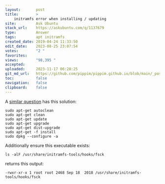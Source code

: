 ```yaml
---
layout:       post
title:        >
    initramfs error when installing / updating
site:         Ask Ubuntu
stack_url:    https://askubuntu.com/q/1137679
type:         Answer
tags:         apt initramfs
created_date: 2019-04-24 11:33:50
edit_date:    2023-08-25 23:07:54
votes:        "2 "
favorites:    
views:        "98,395 "
accepted:     
uploaded:     2023-11-17 06:28:25
git_md_url:   https://github.com/pippim/pippim.github.io/blob/main/_posts/2019/2019-04-24-initramfs-error-when-installing-_-updating.md
toc:          false
navigation:   false
clipboard:    false
---
```


A [similar question][1] has this solution:

``` 
sudo apt-get autoclean
sudo apt-get clean
sudo apt-get update 
sudo apt-get upgrade
sudo apt-get dist-upgrade
sudo apt-get -f install
sudo dpkg --configure -a
```

Additionally ensure this executable exists:

``` 
ls -alF /usr/share/initramfs-tools/hooks/fsck
```

returns this output:

``` 
-rwxr-xr-x 1 root root 2468 Sep 18  2018 /usr/share/initramfs-tools/hooks/fsck
```


  [1]: https://stackoverflow.com/questions/35336174/ubuntu-12-04-update-to-the-3-8-kernel-fails
